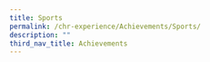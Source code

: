 ```yaml
---
title: Sports
permalink: /chr-experience/Achievements/Sports/
description: ""
third_nav_title: Achievements
---
```

